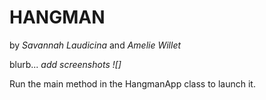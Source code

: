 
# HANGMAN
by *Savannah Laudicina* and *Amelie Willet*

blurb...
*add screenshots ![]*

Run the main method in the HangmanApp class to launch it.
